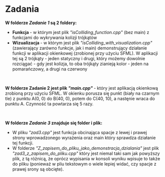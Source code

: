 # Zadania

<b> W folderze <i>Zadanie 1</i> są 2 foldery: </b>
- <b> Funkcja </b> - w którym jest plik <i>"isColliding_function.cpp"</i> (bez main) z funkcjami do wykrywania kolizji trójkątów
- <b> Wizualizacja </b> - w którym jest plik <i>"isColliding_with_visualization.cpp"</i> (zawierający zarówno funkcje, jak i main) demonstrujący działanie funkcji w aplikacji okienkowej (zrobionej przy użyciu SFML). W aplikacji tej są 2 trójkąty - jeden statyczny i drugi, który możemy dowolnie rozciągać - gdy jest kolizja, to oba trójkąty zianieją kolor - jeden na pomarańczowy, a drugi na czerwony

<br>

<b> W folderze Zadanie 2 jest plik <i>"main.cpp"</i> </b> - który jest aplikacją okienkową zrobioną przy użyciu SFML. W okienku porusza się punkt (biały na czarnym tle) z punktu A(0, 0) do B(40, 0), potem do C(40, 10), a nastęnie wraca do punktu A. Czynność ta powtarza się 5 razy.

<br>

<b> W folderze <i>Zadanie 3</i> znajduje się folder i plik: </b>
- W pliku <i>"zad3.cpp"</i> jest funkcja obcinająca spacje z lewej i prawej strony wprowadzonego wyrażenia oraz main który sprawdza działanie tej funkcji.
- W folderze <i>"Z_zapisem_do_pliku_jako_demonstracja_dzialania"</i> jest plik <i>"zad3_z_zapisem_do_pliku.cpp"</i> który jest niemal taki sam jak powyższy plik, z tą różnicą, że oprócz wypisania w konsoli wyniku wpisuje to także do pliku (ponieważ w pliu tekstowym o wiele lepiej widać, czy spacje z prawej srony są obcięte).

